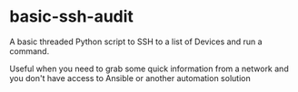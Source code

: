 # basic-ssh-audit
A basic threaded Python script to SSH to a list of Devices and run a command.

Useful when you need to grab some quick information from a network and you don't have access to Ansible or another automation solution
